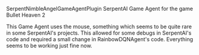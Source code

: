 SerpentNimbleAngelGameAgentPlugin
SerpentAI Game Agent for the game Bullet Heaven 2

This Game Agent uses the mouse, something which seems to be quite rare in some SerpentAI's projects.
This allowed for some debugs in SerpentAI's code and required a small change in RainbowDQNAgent's code. Everything seems to be working just fine now.
